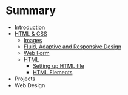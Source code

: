 # Summary

* [Introduction](README.md)
* [HTML & CSS](html_&_css.md)
   * [Images](images.md)
   * [Fluid, Adaptive and Responsive Design](fluid,_adaptive_and_responsive_design.md)
   * [Web Form](web_form.md)
   * [HTML](html.md)
       * [Setting up HTML file](setting_up_html_file.md)
       * [HTML Elements](html_elements.md)
* Projects
* Web Design

